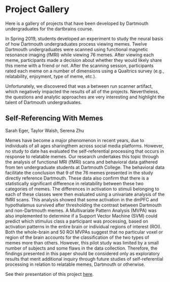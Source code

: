 # Project Gallery

Here is a gallery of projects that have been developed by Dartmouth undergraduates for the dartbrains course.

In Spring 2019, students developed an experiment to study the neural basis of how Dartmouth undergraduates process viewing memes. Twelve Dartmouth undergraduates were scanned using functional magnetic resonance imaging (fMRI) while viewing 76 memes. After viewing each meme, participants made a decision about whether they would likely share this meme with a friend or not. After the scanning session, participants rated each meme on a number of dimensions using a Qualtrics survey (e.g., relatability, enjoyment, type of meme, etc.).

Unfortunately, we discovered that was a between run scanner artifact, which negatively impacted the results of all of the projects. Nevertheless, the questions and analytic approaches are very interesting and highlight the talent of Dartmouth undergraduates.

## Self-Referencing With Memes
Sarah Eger, Taylor Walsh, Serena Zhu

Memes have become a major phenomenon in recent years, due to individuals of all ages sharingthem across social media platforms. However, no study to date has evaluated the self-referential processing that occurs in response to relatable memes. Our research undertakes this topic through the analysis of functional MRI (fMRI) scans and behavioral data gathered from ten undergraduate students at Dartmouth College. The behavioral data facilitate the conclusion that 9 of the 76 memes presented in the study directly reference Dartmouth. These data also confirm that there is a statistically significant difference in relatability between these two categories of memes. The differences in activation to stimuli belonging to each of these classes were then evaluated using a univariate analysis of the fMRI scans. This analysis showed that some activation in the dmPFC and hypothalamus survived after thresholding the contrast between Dartmouth and non-Dartmouth memes. A Multivariate Pattern Analysis (MVPA) was also implemented to determine if a Support Vector Machine (SVM) could predict which stimulus class a participant was processing, based on activation patterns in the entire brain or individual regions of interest (ROI). Both the whole-brain and 50 ROI MVPAs suggest that no particular voxel or region of the brain accounts for the classification of the two types of memes more than others. However, this pilot study was limited by a small number of subjects and some flaws in the data collection. Therefore, the findings presented in this paper should be considered only as exploratory results that merit additional inquiry through future studies of self-referential processing in relation to relatable memes, Dartmouth or otherwise.

See their presentation of this project [here](../../images/project_gallery/Relatability_Presentation.pdf).
